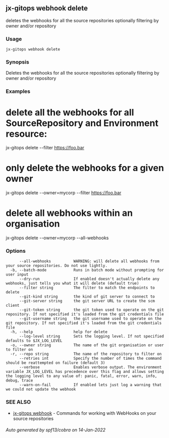## jx-gitops webhook delete

deletes the webhooks for all the source repositories optionally filtering by owner and/or repository

### Usage

```
jx-gitops webhook delete
```

### Synopsis

Deletes the webhooks for all the source repositories optionally filtering by owner and/or repository

### Examples

  # delete all the webhooks for all SourceRepository and Environment resource:
  jx-gitops delete --filter https://foo.bar
  
  # only delete the webhooks for a given owner
  jx-gitops delete --owner=mycorp --filter https://foo.bar
  
  # delete all webhooks within an organisation
  jx-gitops delete --owner=mycorp --all-webhooks

### Options

```
      --all-webhooks          WARNING: will delete all webhooks from your source repositories. Do not use lightly.
  -b, --batch-mode            Runs in batch mode without prompting for user input
      --dry-run               If enabled doesn't actually delete any webhooks, just tells you what it will delete (default true)
      --filter string         The filter to match the endpoints to delete
      --git-kind string       the kind of git server to connect to
      --git-server string     the git server URL to create the scm client
      --git-token string      the git token used to operate on the git repository. If not specified it's loaded from the git credentials file
      --git-username string   the git username used to operate on the git repository. If not specified it's loaded from the git credentials file
  -h, --help                  help for delete
      --log-level string      Sets the logging level. If not specified defaults to $JX_LOG_LEVEL
  -o, --owner string          The name of the git organisation or user to filter on
  -r, --repo string           The name of the repository to filter on
      --retries int           Specify the number of times the command should be reattempted on failure (default 3)
      --verbose               Enables verbose output. The environment variable JX_LOG_LEVEL has precedence over this flag and allows setting the logging level to any value of: panic, fatal, error, warn, info, debug, trace
      --warn-on-fail          If enabled lets just log a warning that we could not update the webhook
```

### SEE ALSO

* [jx-gitops webhook](jx-gitops_webhook.md)	 - Commands for working with WebHooks on your source repositories

###### Auto generated by spf13/cobra on 14-Jan-2022
